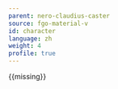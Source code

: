 ```yaml
---
parent: nero-claudius-caster
source: fgo-material-v
id: character
language: zh
weight: 4
profile: true
---
```


{{missing}}
